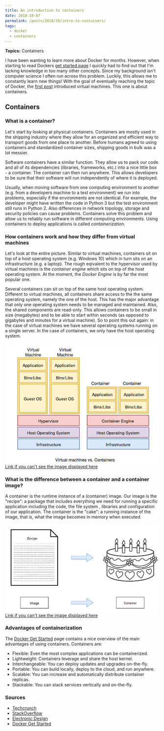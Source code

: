 ```yaml
---
title: An introduction to containers
date: 2018-10-07
permalink: /posts/2018/10/intro-to-containers/
tags:
  - docker
  - containers
---
```


**Topics:** Containers
 

I have been wanting to learn more about Docker for months. However, when starting to read Dockers [get started page](https://docs.docker.com/v17.09/get-started/) I quickly had to find out that I'm lacking knowledge in too many other concepts. Since my background isn't computer science I often run across this problem. Luckily, this allows me to constantly learn new things! With the goal of eventually reaching the topic of Docker, the [first post](http://alpopkes.com/posts/2018/09/intro-to-virtual-machines/) introduced virtual machines. This one is about containers.

## Containers

### What is a container?

Let's start by looking at physical containers. Containers are mostly used in the shipping industry where they allow for an organized and efficient way to transport goods from one place to another. Before humans agreed to using containers and standardized container sizes, shipping goods in bulk was a lot messier.

Software containers have a similar function. They allow us to pack our code and all of its dependencies (libraries, frameworks, etc.) into a nice little box - a container. The container can then run anywhere. This allows developers to be sure that their software will run independently of where it is deployed. 

Usually, when moving software from one computing environment to another (e.g. from a developers machine to a test environment) we run into problems, especially if the environments are not identical. For example, the developer might have written the code in Python 3 but the test environment still runs in Python 2. Also differences in network topology, storage and security policies can cause problems.
Containers solve this problem and allow us to reliably run software in different computing environments. Using containers to deploy applications is called *containerization*.

### How containers work and how they differ from virtual machines

Let's look at the entire picture. Similar to virtual machines, containers sit on top of a host operating system (e.g. Windows 10) which in turn sits on an infrastructure (e.g. a laptop). The rough eqivalent to the hypervisor used by virtual machines is the *container engine* which sits on top of the host operating system. At the moment, the *Docker Engine* is by far the most popular one. 

Several containers can sit on top of the same host operating system. Different to virtual machines, all containers share access to the the same operating system, namely the one of the host. This has the major advantage that only one operating system needs to be managed and maintained. Also, the shared components are read-only. This allows containers to be small in size (megabytes) and to be able to start within seconds (as opposed to gigabytes and minutes for a virtual machine). So to point this out again: in the case of virtual machines we have several operating systems running on a single server. In the case of containers, we only have the host operating system.

<img src="https://github.com/zotroneneis/resources/blob/master/vm_vs_container.png"
     alt="Container vs. Virtual Machine"
     style="float: left; margin-right: 10px;" />

[Link if you can't see the image displayed here](https://github.com/zotroneneis/resources/blob/master/vm_vs_container.png)

### What is the difference between a container and a container image?

A container is the runtime instance of a (container) image. Our image is the "recipe": a package that includes everything we need for running a specific application including the code, the file system , libraries and configuration of our application. The container is the "cake": a running instance of the image, that is, what the image becomes in memory when executed.


<img src="https://github.com/zotroneneis/resources/blob/master/image_vs_container.png"
     alt="Container vs. Image"
     style="float: left; margin-right: 10px;" />

[Link if you can't see the image displayed here](https://github.com/zotroneneis/resources/blob/master/image_vs_container.png)

### Advantages of containerization

The [Docker Get Started](https://docs.docker.com/get-started/#docker-concepts) page contains a nice overview of the main advantages of using containers. Containers are:

- Flexible: Even the most complex applications can be containerized.
- Lightweight: Containers leverage and share the host kernel.
- Interchangeable: You can deploy updates and upgrades on-the-fly.
- Portable: You can build locally, deploy to the cloud, and run anywhere.
- Scalable: You can increase and automatically distribute container replicas.
- Stackable: You can stack services vertically and on-the-fly.




### Sources
- [Techcrunch](https://techcrunch.com/2016/10/16/wtf-is-a-container/)
- [StackOverflow](https://stackoverflow.com/questions/23735149/what-is-the-difference-between-a-docker-image-and-a-container)
- [Electronic Design](https://www.electronicdesign.com/dev-tools/what-s-difference-between-containers-and-virtual-machines)
- [Docker Get Started](https://docs.docker.com/get-started/#docker-concepts)
